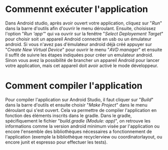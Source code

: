 # Commennt exécuter l'application

Dans Android studio, après avoir ouvert votre application, cliquez sur "*Run*" dans la barre d'outils afin d'ouvrir le menu déroulant. 
Ensuite, choisissez l'option "*Run 'app'*" qui va ouvrir sur la fenêtre "*Select Deployement Target*" pour choisir soit un appareil Android connecté en usb ou un émulateur android.
Si vous n'avez pas d'émulateur android déjà créé appuyer sur "*Create New Virtual Device*" pour ouvrir le menu "*AVD manager*" et ensuite il suffit de suivre les étapes indiquées pour créer un emulateur android. Sinon vous avez la possibilité de brancher un appareil Android pour lancer votre application, mais cet appareil doit avoir activé le mode développeur. 

# Comment compiler l'application 

Pour compiler l'application sur Android Studio, il faut cliquer sur "*Build*" dans la barre d'outils et ensuite choisir "*Make Project*" dans le menu déroulant qui s'est ouvert. 
Cela va permettre de compiler l'application en fonction des éléments inscrits dans le gradle.
Dans le gradle, spécifiquement le fichier "*build.gradle (Module: app)*", on retrouve les informations comme la version android minimum visée par l'application ou encore l'ensemble des bibliothèques nécessaires a fonctionnement de l'application (exemple la bibliothèque recyclerview ou coordinatorlayout, ou encore junit et espresso pour effectuer les tests). 

